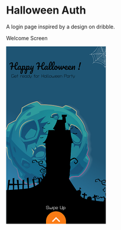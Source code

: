 # Halloween Auth
A login page inspired by a design on dribble.

<p> Welcome Screen </p>

![](screen/1.png)
